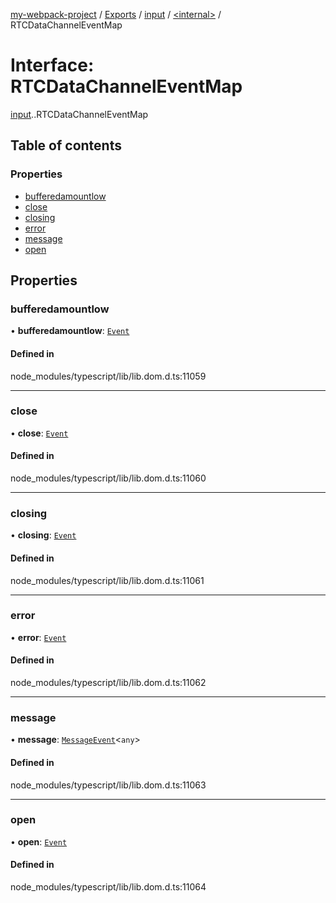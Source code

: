 [my-webpack-project](../README.md) / [Exports](../modules.md) / [input](../modules/input.md) / [<internal\>](../modules/input._internal_.md) / RTCDataChannelEventMap

# Interface: RTCDataChannelEventMap

[input](../modules/input.md).[<internal>](../modules/input._internal_.md).RTCDataChannelEventMap

## Table of contents

### Properties

- [bufferedamountlow](input._internal_.RTCDataChannelEventMap.md#bufferedamountlow)
- [close](input._internal_.RTCDataChannelEventMap.md#close)
- [closing](input._internal_.RTCDataChannelEventMap.md#closing)
- [error](input._internal_.RTCDataChannelEventMap.md#error)
- [message](input._internal_.RTCDataChannelEventMap.md#message)
- [open](input._internal_.RTCDataChannelEventMap.md#open)

## Properties

### bufferedamountlow

• **bufferedamountlow**: [`Event`](../modules/input._internal_.md#event)

#### Defined in

node_modules/typescript/lib/lib.dom.d.ts:11059

___

### close

• **close**: [`Event`](../modules/input._internal_.md#event)

#### Defined in

node_modules/typescript/lib/lib.dom.d.ts:11060

___

### closing

• **closing**: [`Event`](../modules/input._internal_.md#event)

#### Defined in

node_modules/typescript/lib/lib.dom.d.ts:11061

___

### error

• **error**: [`Event`](../modules/input._internal_.md#event)

#### Defined in

node_modules/typescript/lib/lib.dom.d.ts:11062

___

### message

• **message**: [`MessageEvent`](../modules/input._internal_.md#messageevent)<`any`\>

#### Defined in

node_modules/typescript/lib/lib.dom.d.ts:11063

___

### open

• **open**: [`Event`](../modules/input._internal_.md#event)

#### Defined in

node_modules/typescript/lib/lib.dom.d.ts:11064
